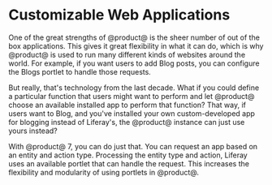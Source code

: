 # Customizable Web Applications [](id=customizable-web-applications)

One of the great strengths of @product@ is the sheer number of out of the box
applications. This gives it great flexibility in what it can do, which is why
@product@ is used to run many different kinds of websites around the world.
For example, if you want users to add Blog posts, you can configure the Blogs
portlet to handle those requests. 

But really, that's technology from the last decade. What if you could define a
particular function that users might want to perform and let @product@
choose an available installed app to perform that function? That way, if users
want to Blog, and you've installed your own custom-developed app for blogging
instead of Liferay's, the @product@ instance can just use yours instead? 

With @product@ 7, you can do just that. You can request an app based on an
entity and action type. Processing the entity type and action, Liferay uses an
available portlet that can handle the request. This increases the flexibility
and modularity of using portlets in @product@.

